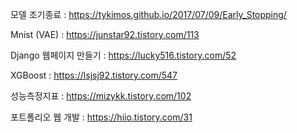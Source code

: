 모델 조기종료 : https://tykimos.github.io/2017/07/09/Early_Stopping/

Mnist (VAE) : https://junstar92.tistory.com/113  

Django 웹페이지 만들기 : https://lucky516.tistory.com/52

XGBoost : https://lsjsj92.tistory.com/547

성능측정지표 : https://mizykk.tistory.com/102

포트폴리오 웹 개발 : https://hiio.tistory.com/31

